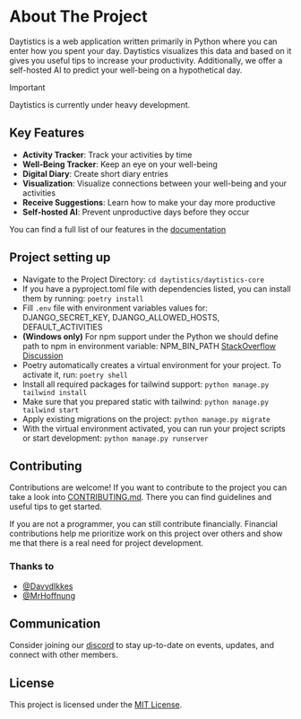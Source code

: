 # About The Project

Daytistics is a web application written primarily in Python where you can enter how you spent your day. Daytistics visualizes this data and based on it gives you useful tips to increase your productivity. Additionally, we offer a self-hosted AI to predict your well-being on a hypothetical day.

> [!IMPORTANT]
> Daytistics is currently under heavy development.

## Key Features

- **Activity Tracker**: Track your activities by time
- **Well-Being Tracker**: Keep an eye on your well-being
- **Digital Diary**: Create short diary entries
- **Visualization**: Visualize connections between your well-being and your activities
- **Receive Suggestions**: Learn how to make your day more productive
- **Self-hosted AI**: Prevent unproductive days before they occur

You can find a full list of our features in the [documentation](http://docs.daytistics.com/)

## Project setting up

- Navigate to the Project Directory: `cd daytistics/daytistics-core`
- If you have a pyproject.toml file with dependencies listed, you can install them by running: `poetry install`
- Fill `.env` file with environment variables values for: DJANGO_SECRET_KEY, DJANGO_ALLOWED_HOSTS, DEFAULT_ACTIVITIES
- **(Windows only)** For npm support under the Python we should define path to npm in environment variable: NPM_BIN_PATH
[StackOverflow Discussion](https://stackoverflow.com/questions/72033027/i-am-making-a-website-using-django-and-tailwind-css-but-in-cpanel-i-am-getting)
- Poetry automatically creates a virtual environment for your project. To activate it, run: `poetry shell`
- Install all required packages for tailwind support: `python manage.py tailwind install`
- Make sure that you prepared static with tailwind: `python manage.py tailwind start`
- Apply existing migrations on the project: `python manage.py migrate`
- With the virtual environment activated, you can run your project scripts or start development: `python manage.py runserver`

## Contributing

Contributions are welcome! If you want to contribute to the project you can take a look into [CONTRIBUTING.md](./CONTRIBUTING.md). There you can find guidelines and useful tips to get started.

If you are not a programmer, you can still contribute financially. Financial contributions help me prioritize work on this project over others and show me that there is a real need for project development.

### Thanks to

- [@DavydIkkes](https://www.linkedin.com/in/davyd-ikkes-19581b316/)
- [@MrHoffnung](https://hopeware.de)

## Communication

Consider joining our [discord](https://discord.gg/GTV7XnPb) to stay up-to-date on events, updates, and connect with other members.

## License

This project is licensed under the [MIT License](./LICENSE).
